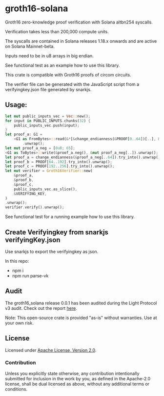 # groth16-solana

Groth16 zero-knowledge proof verification with Solana altbn254 syscalls.

Verification takes less than 200,000 compute units.

The syscalls are contained in Solana releases 1.18.x onwards and are active on Solana Mainnet-beta.

Inputs need to be in u8 arrays in big endian.

See functional test as an example how to use this library.

This crate is compatible with Groth16 proofs of circom circuits.

The verifier file can be generated with the JavaScript script from a verifyingkey.json file generated by snarkjs.

## Usage:

```rust
let mut public_inputs_vec = Vec::new();
for input in PUBLIC_INPUTS.chunks(32) {
    public_inputs_vec.push(input);
}
let proof_a: G1 =
    <G1 as FromBytes>::read(&*[&change_endianness(&PROOF[0..64])[..], &[0u8][..]].concat())
        .unwrap();
let mut proof_a_neg = [0u8; 65];
<G1 as ToBytes>::write(&proof_a.neg(), &mut proof_a_neg[..]).unwrap();
let proof_a = change_endianness(&proof_a_neg[..64]).try_into().unwrap();
let proof_b = PROOF[64..192].try_into().unwrap();
let proof_c = PROOF[192..256].try_into().unwrap();
let mut verifier = Groth16Verifier::new(
    &proof_a,
    &proof_b,
    &proof_c,
    public_inputs_vec.as_slice(),
    &VERIFYING_KEY,
)
.unwrap();
verifier.verify().unwrap();
```

See functional test for a running example how to use this library.

## Create Verifyingkey from snarkjs verifyingKey.json

Use snarkjs to export the verifyingkey as json.

In this repo:

- npm i
- npm run parse-vk <inputFile>

## Audit
The groth16_solana release 0.0.1 has been audited during the Light Protocol v3 audit. Check out the report [here](https://file.notion.so/f/f/3e18f32c-2f42-4786-8870-c571eb0af77e/ebf1b371-2456-4127-b419-1a9812108368/Light_Protocol_V3_Audit_Report.pdf?id=2169256e-e998-4d50-a922-4602a20fe65b&table=block&spaceId=3e18f32c-2f42-4786-8870-c571eb0af77e&expirationTimestamp=1722110400000&signature=Q4NG6VMKx8UqG-xze7eKwdYGINTlIoC7-TI49wGJGSU&downloadName=Light+Protocol+V3+Audit+Report.pdf). 

Note: This open-source crate is provided "as-is" without warranties. Use at your own risk.

## License

Licensed under [Apache License, Version 2.0](LICENSE).

### Contribution

Unless you explicitly state otherwise, any contribution intentionally
submitted for inclusion in the work by you, as defined in the Apache-2.0
license, shall be dual licensed as above, without any additional terms or
conditions.
